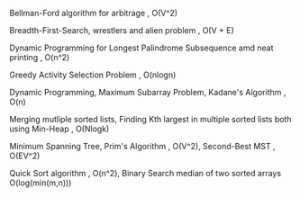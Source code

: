 Bellman-Ford algorithm for arbitrage  , O(V^2)

Breadth-First-Search, wrestlers and alien problem , O(V + E)

Dynamic Programming for Longest Palindrome Subsequence amd neat printing , O(n^2)

Greedy Activity Selection Problem , O(nlogn)

Dynamic Programming, Maximum Subarray Problem, Kadane's Algorithm , O(n)

Merging mutliple sorted lists, Finding Kth largest in multiple sorted lists both using Min-Heap , O(Nlogk)

Minimum Spanning Tree, Prim's Algorithm , O(V^2), Second-Best MST , O(EV^2)

Quick Sort algorithm , O(n^2), Binary Search median of two sorted arrays O(log(min(m,n)))
